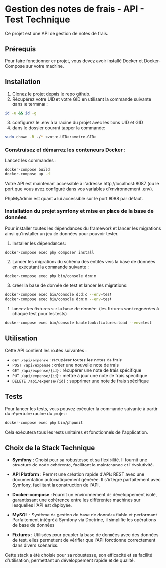 # Gestion des notes de frais - API - Test Technique

Ce projet est une API de gestion de notes de frais.

## Prérequis

Pour faire fonctionner ce projet, vous devez avoir installé Docker et Docker-Compose sur votre machine. 

## Installation

1. Clonez le projet depuis le repo github.
2. Récupérez votre UID et votre GID en utilisant la commande suivante dans le terminal : 
```bash
id -u && id -g
```
3. configurez le .env à la racine du projet avec les bons UID et GID
4. dans le dossier courant tapper la commande: 
```bash
sudo chown -R ./* <votre-UID>:<votre-GID>
```

### Construisez et démarrez les conteneurs Docker :

Lancez les commandes :

```bash
docker-compose build
docker-compose up -d
```


Votre API est maintenant accessible à l'adresse http://localhost:8087 (ou le port que vous avez configuré dans vos variables d'environnement .env).

PhpMyAdmin est quant à lui accessible sur le port 8088 par défaut.

### Installation du projet symfony et mise en place de la base de données

Pour installer toutes les dépendances du framework et lancer les migrations ainsi qu'installer un jeu de données pour pouvoir tester.

1. Installer les dépendances: 

```bash
docker-compose exec php composer install
```

2. Lancer les migrations du schéma des entités vers la base de données en exécutant la commande suivante :

```bash
docker-compose exec php bin/console d:m:m
```

3. créer la base de donnée de test et lancer les migrations: 
   
```bash
docker-compose exec bin/console d:d:c --env=test
docker-compose exec bin/console d:m:m --env=test
```


1. lancez les fixtures sur la base de donnée. (les fixtures sont regnérées à chaque test pour les tests)

```bash
docker-compose exec bin/console hautelook:fixtures:load --env=test
```


## Utilisation

Cette API contient les routes suivantes :

- `GET /api/expense` : récupérer toutes les notes de frais
- `POST /api/expense` : créer une nouvelle note de frais
- `GET /api/expense/{id}` : récupérer une note de frais spécifique
- `PUT /api/expense/{id}` : mettre à jour une note de frais spécifique
- `DELETE /api/expense/{id}` : supprimer une note de frais spécifique

## Tests

Pour lancer les tests, vous pouvez exécuter la commande suivante à partir du répertoire racine du projet :

```bash
docker-compose exec php bin/phpunit
```

Cela exécutera tous les tests unitaires et fonctionnels de l'application.

## Choix de la Stack Technique

- **Symfony** : Choisi pour sa robustesse et sa flexibilité. Il fournit une structure de code cohérente, facilitant la maintenance et l'évolutivité.

- **API Platform** : Permet une création rapide d'APIs REST avec une documentation automatiquement générée. Il s'intègre parfaitement avec Symfony, facilitant la construction de l'API.

- **Docker-compose** : Fournit un environnement de développement isolé, garantissant une cohérence entre les différentes machines sur lesquelles l'API est déployée.

- **MySQL** : Système de gestion de base de données fiable et performant. Parfaitement intégré à Symfony via Doctrine, il simplifie les opérations de base de données.

- **Fixtures** : Utilisées pour peupler la base de données avec des données de test, elles permettent de vérifier que l'API fonctionne correctement dans divers scénarios.

Cette stack a été choisie pour sa robustesse, son efficacité et sa facilité d'utilisation, permettant un développement rapide et de qualité.
